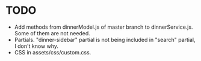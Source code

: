# TODO

- Add methods from dinnerModel.js of master branch to dinnerService.js. Some of
them are not needed.
- Partials. "dinner-sidebar" partial is not being included in "search" partial,
I don't know why.
- CSS in assets/css/custom.css.
